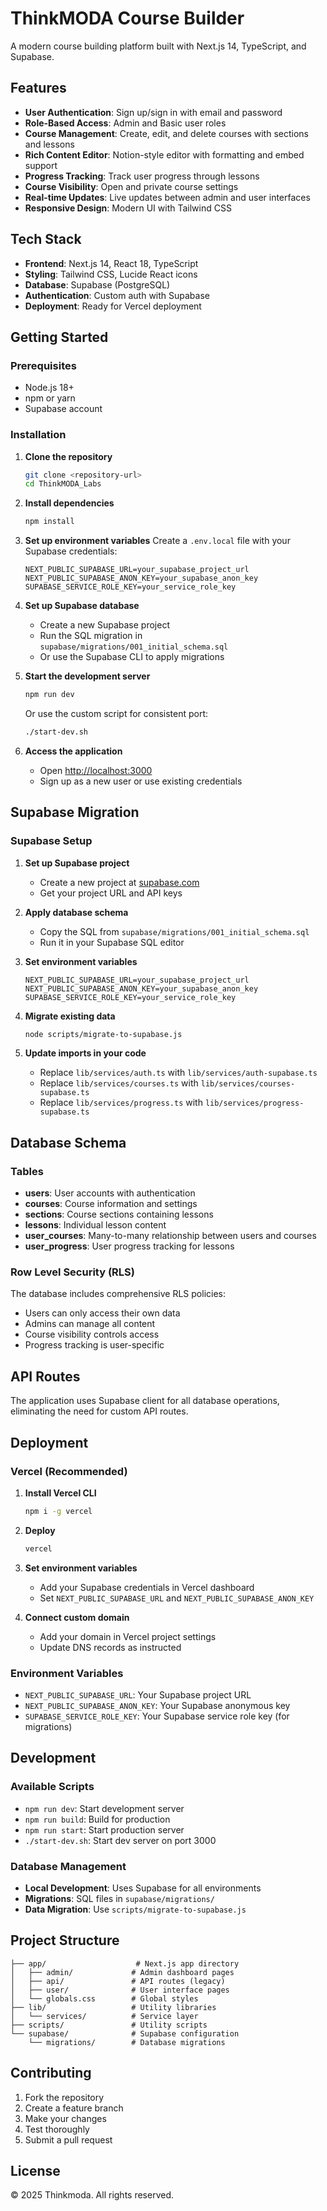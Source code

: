 # ThinkMODA Course Builder

A modern course building platform built with Next.js 14, TypeScript, and Supabase.

## Features

- **User Authentication**: Sign up/sign in with email and password
- **Role-Based Access**: Admin and Basic user roles
- **Course Management**: Create, edit, and delete courses with sections and lessons
- **Rich Content Editor**: Notion-style editor with formatting and embed support
- **Progress Tracking**: Track user progress through lessons
- **Course Visibility**: Open and private course settings
- **Real-time Updates**: Live updates between admin and user interfaces
- **Responsive Design**: Modern UI with Tailwind CSS

## Tech Stack

- **Frontend**: Next.js 14, React 18, TypeScript
- **Styling**: Tailwind CSS, Lucide React icons
- **Database**: Supabase (PostgreSQL)
- **Authentication**: Custom auth with Supabase
- **Deployment**: Ready for Vercel deployment

## Getting Started

### Prerequisites

- Node.js 18+ 
- npm or yarn
- Supabase account

### Installation

1. **Clone the repository**
   ```bash
   git clone <repository-url>
   cd ThinkMODA_Labs
   ```

2. **Install dependencies**
   ```bash
   npm install
   ```

3. **Set up environment variables**
   Create a `.env.local` file with your Supabase credentials:
   ```env
   NEXT_PUBLIC_SUPABASE_URL=your_supabase_project_url
   NEXT_PUBLIC_SUPABASE_ANON_KEY=your_supabase_anon_key
   SUPABASE_SERVICE_ROLE_KEY=your_service_role_key
   ```

4. **Set up Supabase database**
   - Create a new Supabase project
   - Run the SQL migration in `supabase/migrations/001_initial_schema.sql`
   - Or use the Supabase CLI to apply migrations

5. **Start the development server**
   ```bash
   npm run dev
   ```
   
   Or use the custom script for consistent port:
   ```bash
   ./start-dev.sh
   ```

6. **Access the application**
   - Open [http://localhost:3000](http://localhost:3000)
   - Sign up as a new user or use existing credentials

## Supabase Migration

### Supabase Setup

1. **Set up Supabase project**
   - Create a new project at [supabase.com](https://supabase.com)
   - Get your project URL and API keys

2. **Apply database schema**
   - Copy the SQL from `supabase/migrations/001_initial_schema.sql`
   - Run it in your Supabase SQL editor

3. **Set environment variables**
   ```env
   NEXT_PUBLIC_SUPABASE_URL=your_supabase_project_url
   NEXT_PUBLIC_SUPABASE_ANON_KEY=your_supabase_anon_key
   SUPABASE_SERVICE_ROLE_KEY=your_service_role_key
   ```

4. **Migrate existing data**
   ```bash
   node scripts/migrate-to-supabase.js
   ```

5. **Update imports in your code**
   - Replace `lib/services/auth.ts` with `lib/services/auth-supabase.ts`
   - Replace `lib/services/courses.ts` with `lib/services/courses-supabase.ts`
   - Replace `lib/services/progress.ts` with `lib/services/progress-supabase.ts`

## Database Schema

### Tables

- **users**: User accounts with authentication
- **courses**: Course information and settings
- **sections**: Course sections containing lessons
- **lessons**: Individual lesson content
- **user_courses**: Many-to-many relationship between users and courses
- **user_progress**: User progress tracking for lessons

### Row Level Security (RLS)

The database includes comprehensive RLS policies:
- Users can only access their own data
- Admins can manage all content
- Course visibility controls access
- Progress tracking is user-specific

## API Routes

The application uses Supabase client for all database operations, eliminating the need for custom API routes.

## Deployment

### Vercel (Recommended)

1. **Install Vercel CLI**
   ```bash
   npm i -g vercel
   ```

2. **Deploy**
   ```bash
   vercel
   ```

3. **Set environment variables**
   - Add your Supabase credentials in Vercel dashboard
   - Set `NEXT_PUBLIC_SUPABASE_URL` and `NEXT_PUBLIC_SUPABASE_ANON_KEY`

4. **Connect custom domain**
   - Add your domain in Vercel project settings
   - Update DNS records as instructed

### Environment Variables

- `NEXT_PUBLIC_SUPABASE_URL`: Your Supabase project URL
- `NEXT_PUBLIC_SUPABASE_ANON_KEY`: Your Supabase anonymous key
- `SUPABASE_SERVICE_ROLE_KEY`: Your Supabase service role key (for migrations)

## Development

### Available Scripts

- `npm run dev`: Start development server
- `npm run build`: Build for production
- `npm run start`: Start production server
- `./start-dev.sh`: Start dev server on port 3000

### Database Management

- **Local Development**: Uses Supabase for all environments
- **Migrations**: SQL files in `supabase/migrations/`
- **Data Migration**: Use `scripts/migrate-to-supabase.js`

## Project Structure

```
├── app/                    # Next.js app directory
│   ├── admin/             # Admin dashboard pages
│   ├── api/               # API routes (legacy)
│   ├── user/              # User interface pages
│   └── globals.css        # Global styles
├── lib/                   # Utility libraries
│   └── services/          # Service layer
├── scripts/               # Utility scripts
└── supabase/              # Supabase configuration
    └── migrations/        # Database migrations
```

## Contributing

1. Fork the repository
2. Create a feature branch
3. Make your changes
4. Test thoroughly
5. Submit a pull request

## License

© 2025 Thinkmoda. All rights reserved.                      